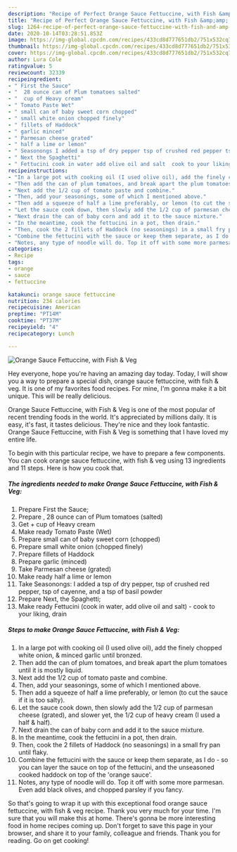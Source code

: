 ```yaml
---
description: "Recipe of Perfect Orange Sauce Fettuccine, with Fish &amp;amp; Veg"
title: "Recipe of Perfect Orange Sauce Fettuccine, with Fish &amp;amp; Veg"
slug: 1264-recipe-of-perfect-orange-sauce-fettuccine-with-fish-and-amp-veg
date: 2020-10-14T03:28:51.853Z
image: https://img-global.cpcdn.com/recipes/433cd8d777651db2/751x532cq70/orange-sauce-fettuccine-with-fish-veg-recipe-main-photo.jpg
thumbnail: https://img-global.cpcdn.com/recipes/433cd8d777651db2/751x532cq70/orange-sauce-fettuccine-with-fish-veg-recipe-main-photo.jpg
cover: https://img-global.cpcdn.com/recipes/433cd8d777651db2/751x532cq70/orange-sauce-fettuccine-with-fish-veg-recipe-main-photo.jpg
author: Lura Cole
ratingvalue: 5
reviewcount: 32339
recipeingredient:
- " First the Sauce"
- "  28 ounce can of Plum tomatoes salted"
- "  cup of Heavy cream"
- " Tomato Paste Wet"
- " small can of baby sweet corn chopped"
- " small white onion chopped finely"
- " fillets of Haddock"
- " garlic minced"
- " Parmesan cheese grated"
- " half a lime or lemon"
- " Seasonongs I added a tsp of dry pepper tsp of crushed red pepper tsp of cayenne and a tsp of basil powder"
- " Next the Spaghetti"
- " Fettucini cook in water add olive oil and salt  cook to your liking drain"
recipeinstructions:
- "In a large pot with cooking oil (I used olive oil), add the finely chopped white onion, &amp; minced garlic until bronzed."
- "Then add the can of plum tomatoes, and break apart the plum tomatoes until it is mostly liquid."
- "Next add the 1/2 cup of tomato paste and combine."
- "Then, add your seasonings, some of which I mentioned above."
- "Then add a squeeze of half a lime preferably, or lemon (to cut the sauce if it is too salty)."
- "Let the sauce cook down, then slowly add the 1/2 cup of parmesan cheese (grated), and slower yet, the 1/2 cup of heavy cream (I used a half &amp; half)."
- "Next drain the can of baby corn and add it to the sauce mixture."
- "In the meantime, cook the fettucini in a pot, then drain."
- "Then, cook the 2 fillets of Haddock (no seasonings) in a small fry pan until flaky."
- "Combine the fettucini with the sauce or keep them separate, as I do - so you can layer the sauce on top of the fettucini, and the unseasoned cooked haddock on top of the &#39;orange sauce&#39;."
- "Notes, any type of noodle will do. Top it off with some more parmesan. Even add black olives, and chopped parsley if you fancy."
categories:
- Recipe
tags:
- orange
- sauce
- fettuccine

katakunci: orange sauce fettuccine 
nutrition: 234 calories
recipecuisine: American
preptime: "PT14M"
cooktime: "PT37M"
recipeyield: "4"
recipecategory: Lunch

---
```



![Orange Sauce Fettuccine, with Fish &amp; Veg](https://img-global.cpcdn.com/recipes/433cd8d777651db2/751x532cq70/orange-sauce-fettuccine-with-fish-veg-recipe-main-photo.jpg)

Hey everyone, hope you're having an amazing day today. Today, I will show you a way to prepare a special dish, orange sauce fettuccine, with fish &amp; veg. It is one of my favorites food recipes. For mine, I'm gonna make it a bit unique. This will be really delicious.



Orange Sauce Fettuccine, with Fish &amp; Veg is one of the most popular of recent trending foods in the world. It's appreciated by millions daily. It is easy, it's fast, it tastes delicious. They're nice and they look fantastic. Orange Sauce Fettuccine, with Fish &amp; Veg is something that I have loved my entire life.


To begin with this particular recipe, we have to prepare a few components. You can cook orange sauce fettuccine, with fish &amp; veg using 13 ingredients and 11 steps. Here is how you cook that.

<!--inarticleads1-->

##### The ingredients needed to make Orange Sauce Fettuccine, with Fish &amp; Veg:

1. Prepare  First the Sauce;
1. Prepare  , 28 ounce can of Plum tomatoes (salted)
1. Get  + cup of Heavy cream
1. Make ready  Tomato Paste (Wet)
1. Prepare  small can of baby sweet corn (chopped)
1. Prepare  small white onion (chopped finely)
1. Prepare  fillets of Haddock
1. Prepare  garlic (minced)
1. Take  Parmesan cheese (grated)
1. Make ready  half a lime or lemon
1. Take  Seasonongs: I added a tsp of dry pepper, tsp of crushed red pepper, tsp of cayenne, and a tsp of basil powder
1. Prepare  Next, the Spaghetti;
1. Make ready  Fettucini (cook in water, add olive oil and salt) - cook to your liking, drain




<!--inarticleads2-->

##### Steps to make Orange Sauce Fettuccine, with Fish &amp; Veg:

1. In a large pot with cooking oil (I used olive oil), add the finely chopped white onion, &amp; minced garlic until bronzed.
1. Then add the can of plum tomatoes, and break apart the plum tomatoes until it is mostly liquid.
1. Next add the 1/2 cup of tomato paste and combine.
1. Then, add your seasonings, some of which I mentioned above.
1. Then add a squeeze of half a lime preferably, or lemon (to cut the sauce if it is too salty).
1. Let the sauce cook down, then slowly add the 1/2 cup of parmesan cheese (grated), and slower yet, the 1/2 cup of heavy cream (I used a half &amp; half).
1. Next drain the can of baby corn and add it to the sauce mixture.
1. In the meantime, cook the fettucini in a pot, then drain.
1. Then, cook the 2 fillets of Haddock (no seasonings) in a small fry pan until flaky.
1. Combine the fettucini with the sauce or keep them separate, as I do - so you can layer the sauce on top of the fettucini, and the unseasoned cooked haddock on top of the &#39;orange sauce&#39;.
1. Notes, any type of noodle will do. Top it off with some more parmesan. Even add black olives, and chopped parsley if you fancy.




So that's going to wrap it up with this exceptional food orange sauce fettuccine, with fish &amp; veg recipe. Thank you very much for your time. I'm sure that you will make this at home. There's gonna be more interesting food in home recipes coming up. Don't forget to save this page in your browser, and share it to your family, colleague and friends. Thank you for reading. Go on get cooking!
